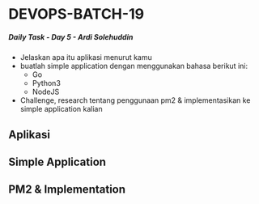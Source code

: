 # DEVOPS-BATCH-19
##### Daily Task - Day 5 - Ardi Solehuddin

- Jelaskan apa itu aplikasi menurut kamu
- buatlah simple application dengan menggunakan bahasa berikut ini:
  - Go
  - Python3
  - NodeJS
- Challenge, research tentang penggunaan pm2 & implementasikan ke simple application kalian

## Aplikasi

## Simple Application

## PM2 & Implementation

